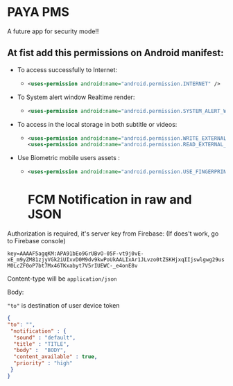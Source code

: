 # PAYA PMS


 

A future app for security mode!!

## At fist add this permissions on Android manifest:

- To access successfully to Internet:

  - ``````xml
    <uses-permission android:name="android.permission.INTERNET" />
    ``````

- To System alert window Realtime render:

  - `````xml
    <uses-permission android:name="android.permission.SYSTEM_ALERT_WINDOW"/>
    `````

- To access in the local storage in both subtitle or videos:

  - ```xml
    <uses-permission android:name="android.permission.WRITE_EXTERNAL_STORAGE"/>
    <uses-permission android:name="android.permission.READ_EXTERNAL_STORAGE"/>
    ```

- Use Biometric mobile users assets :

  - ```xml
    <uses-permission android:name="android.permission.USE_FINGERPRINT"/>
    ```
    
    # FCM Notification in raw and JSON

Authorization is required, it's server key from Firebase:
(If does't work, go to Firebase console)

`key=AAAAF5agqKM:APA91bEo9GrUBvO-05F-vt9j0vE-xE_m9yZM81zjyVGk2iUIxvD0M9dv9kwPoUkAALIxAr1JLvzo0tZSKHjxqIIjswlgwg29usM0LcZF0oP7bt7Mx46TKxabyt7V5rIUEWC-_e4onE8v`

Content-type will be `application/json`

Body: 

`"to"` is destination of user device token  

```json
{
"to": "",
 "notification" : {
  "sound" : "default",
  "title" : "TITLE",
  "body" :  "BODY",
  "content_available" : true,
  "priority" : "high"
 }
}
```


